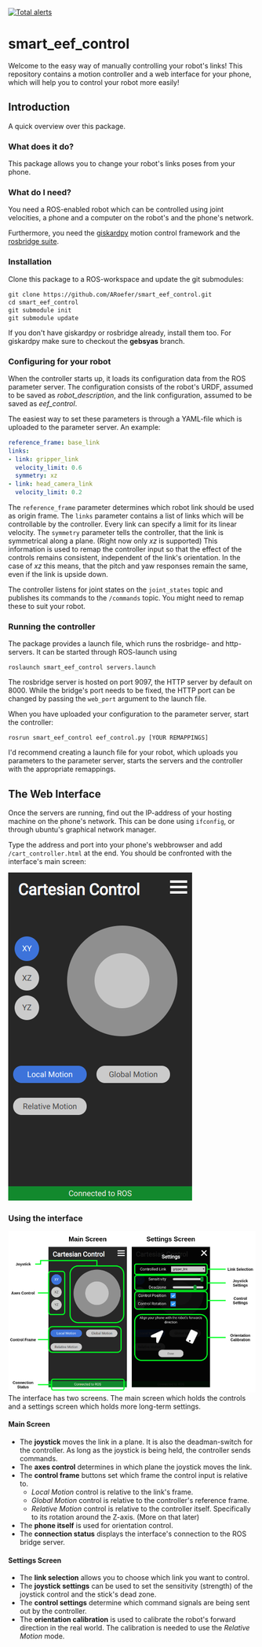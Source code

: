 [![Total alerts](https://img.shields.io/lgtm/alerts/g/ARoefer/smart_eef_control.svg?style=flat-square&logo=lgtm&logoWidth=18)](https://lgtm.com/projects/g/ARoefer/smart_eef_control/alerts/)

smart_eef_control
=================
Welcome to the easy way of manually controlling your robot's links! This repository contains a motion controller and a web interface for your phone, which will help you to control your robot more easily!

Introduction
---------------
A quick overview over this package.

### What does it do?
This package allows you to change your robot's links poses from your phone.

### What do I need?
You need a ROS-enabled robot which can be controlled using joint velocities, a phone and a computer on the robot's and the phone's network.

  Furthermore, you need the [giskardpy](https://github.com/ARoefer/giskardpy.git) motion control framework and the [rosbridge suite](http://wiki.ros.org/rosbridge_suite).

### Installation
Clone this package to a ROS-workspace and update the git submodules:
```
git clone https://github.com/ARoefer/smart_eef_control.git
cd smart_eef_control
git submodule init
git submodule update
```
If you don't have giskardpy or rosbridge already, install them too. For giskardpy make sure to checkout the **gebsyas** branch.

### Configuring for your robot
When the controller starts up, it loads its configuration data from the ROS parameter server. The configuration consists of the robot's URDF, assumed to be saved as *robot_description*, and the link configuration, assumed to be saved as *eef_control*.

The easiest way to set these parameters is through a YAML-file which is uploaded to the parameter server. An example:

```yaml
reference_frame: base_link
links:
- link: gripper_link
  velocity_limit: 0.6
  symmetry: xz
- link: head_camera_link
  velocity_limit: 0.2
```
The `reference_frame` parameter determines which robot link should be used as origin frame.
The `links` parameter contains a list of links which will be controllable by the controller.
Every link can specify a limit for its linear velocity. The `symmetry` parameter tells the controller, that the link is symmetrical along a plane. (Right now only *xz* is supported)
This information is used to remap the controller input so that the effect of the controls remains consistent, independent of the link's orientation. In the case of *xz* this means, that the pitch and yaw responses remain the same, even if the link is upside down.

The controller listens for joint states on the `joint_states` topic and publishes its commands to the `/commands` topic. You might need to remap these to suit your robot.

### Running the controller
The package provides a launch file, which runs the rosbridge- and http-servers. It can be started through ROS-launch using
```
roslaunch smart_eef_control servers.launch
```
The rosbridge server is hosted on port 9097, the HTTP server by default on 8000. While the bridge's port needs to be fixed, the HTTP port can be changed by passing the `web_port` argument to the launch file.

When you have uploaded your configuration to the parameter server, start the controller:
```
rosrun smart_eef_control eef_control.py [YOUR REMAPPINGS]
```
I'd recommend creating a launch file for your robot, which uploads you parameters to the parameter server, starts the servers and the controller with the appropriate remappings.

## The Web Interface
Once the servers are running, find out the IP-address of your hosting machine on the phone's network. This can be done using `ifconfig`, or through ubuntu's graphical network manager.

Type the address and port into your phone's webbrowser and add `/cart_controller.html` at the end. You should be confronted with the interface's main screen:

![Main Screen](docs/img/main_screen.png)

### Using the interface
![Screen overview](docs/img/screen_overview.png)
The interface has two screens. The main screen which holds the controls and a settings screen which holds more long-term settings.

#### Main Screen
- The **joystick** moves the link in a plane. It is also the deadman-switch for the controller. As long as the joystick is being held, the controller sends commands.
- The **axes control** determines in which plane the joystick moves the link.
- The **control frame** buttons set which frame the control input is relative to.
  - *Local Motion* control is relative to the link's frame.
  - *Global Motion* control is relative to the controller's reference frame.
  - *Relative Motion* control is relative to the controller itself. Specifically to its rotation around the Z-axis. (More on that later)
- The **phone itself** is used for orientation control.
- The **connection status** displays the interface's connection to the ROS bridge server.

#### Settings Screen
- The **link selection** allows you to choose which link you want to control.
- The **joystick settings** can be used to set the sensitivity (strength) of the joystick control and the stick's dead zone.
- The **control settings** determine which command signals are being sent out by the controller.
- The **orientation calibration** is used to calibrate the robot's forward direction in the real world. The calibration is needed to use the *Relative Motion* mode.
